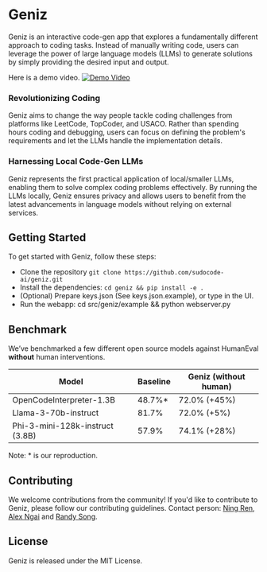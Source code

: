 # Geniz

Geniz is an interactive code-gen app that explores a fundamentally different approach to coding tasks. Instead of manually writing code, users can leverage the power of large language models (LLMs) to generate solutions by simply providing the desired input and output.

Here is a demo video.
[![Demo Video](static/demo_1.gif)](https://www.youtube.com/watch?v=S_vB7qQ3qs4)

### Revolutionizing Coding

Geniz aims to change the way people tackle coding challenges from platforms like LeetCode, TopCoder, and USACO. Rather than spending hours coding and debugging, users can focus on defining the problem's requirements and let the LLMs handle the implementation details.

### Harnessing Local Code-Gen LLMs

Geniz represents the first practical application of local/smaller LLMs, enabling them to solve complex coding problems effectively. By running the LLMs locally, Geniz ensures privacy and allows users to benefit from the latest advancements in language models without relying on external services.


## Getting Started

To get started with Geniz, follow these steps:

* Clone the repository `git clone https://github.com/sudocode-ai/geniz.git`
* Install the dependencies: `cd geniz && pip install -e .`
* (Optional) Prepare keys.json (See keys.json.example), or type in the UI.
* Run the webapp: cd src/geniz/example && python webserver.py



## Benchmark

We’ve benchmarked a few different open source models against HumanEval **without** human interventions.

| Model                           | Baseline | Geniz (without human) |
| ------------------------------- | -------- | --------------------- |
| OpenCodeInterpreter-1.3B        | 48.7%*   | 72.0% (+45%)          |
| Llama-3-70b-instruct            | 81.7%    | 72.0% (+5%)           |
| Phi-3-mini-128k-instruct (3.8B) | 57.9%    | 74.1% (+28%)          |

Note: * is our reproduction.


## Contributing

We welcome contributions from the community! If you'd like to contribute to Geniz, please follow our contributing guidelines.
Contact person: [Ning Ren](https://www.linkedin.com/in/renning22/), [Alex Ngai](https://www.linkedin.com/in/alexngai/) and [Randy Song](https://www.linkedin.com/in/randy-song/).

## License

Geniz is released under the MIT License.
